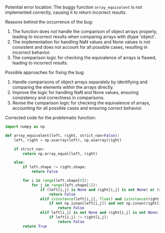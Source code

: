 Potential error location: The buggy function `array_equivalent` is not implemented correctly, causing it to return incorrect results.

Reasons behind the occurrence of the bug:
1. The function does not handle the comparison of object arrays properly, leading to incorrect results when comparing arrays with dtype 'object'.
2. The implementation for handling NaN values and None values is not consistent and does not account for all possible cases, resulting in incorrect behavior.
3. The comparison logic for checking the equivalence of arrays is flawed, leading to incorrect results.

Possible approaches for fixing the bug:
1. Handle comparisons of object arrays separately by identifying and comparing the elements within the arrays directly.
2. Improve the logic for handling NaN and None values, ensuring consistency and correctness in comparisons.
3. Revise the comparison logic for checking the equivalence of arrays, accounting for all possible cases and ensuring correct behavior.

Corrected code for the problematic function:

```python
import numpy as np

def array_equivalent(left, right, strict_nan=False):
    left, right = np.asarray(left), np.asarray(right)

    if strict_nan:
        return np.array_equal(left, right)

    else:
        if left.shape != right.shape:
            return False

        for i in range(left.shape[0]):
            for j in range(left.shape[1]):
                if (left[i,j] is None and right[i,j] is not None) or (right[i,j] is None and left[i,j] is not None):
                    return False
                elif isinstance(left[i,j], float) and isinstance(right[i,j], float):
                    if not np.isnan(left[i,j]) and not np.isnan(right[i,j]):
                        return False
                elif left[i,j] is not None and right[i,j] is not None:
                    if left[i,j] != right[i,j]:
                        return False
        return True
```